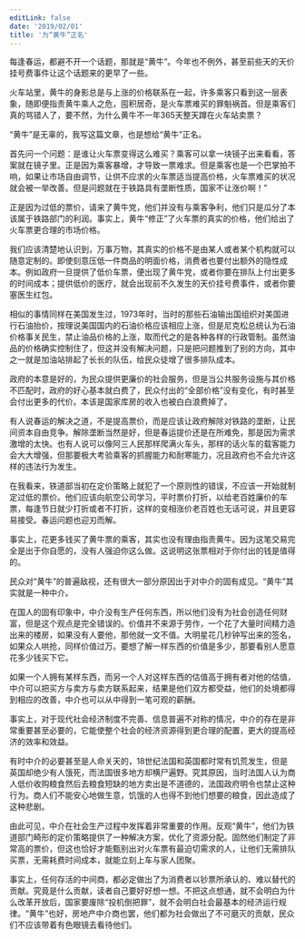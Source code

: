 ```yaml
---
editLink: false
date: '2019/02/01'
title: '为“黄牛”正名'
---
```


<ActicleMeta/>

每逢春运，都避不开一个话题，那就是“黄牛”。今年也不例外，甚至前些天的天价挂号费事件让这个话题来的更早了一些。

火车站里，黄牛的身影总是与上涨的价格联系在一起，许多乘客只看到这一层表象，随即便指责黄牛乘人之危，囤积居奇，是火车票难买的罪魁祸首。但是乘客们真的骂错人了，要不然，为什么黄牛不一年365天整天蹲在火车站卖票？

“黄牛”是无辜的，我写这篇文章，也是想给“黄牛”正名。

首先问一个问题：是谁让火车票变得这么难买？乘客可以拿一块镜子出来看看，答案就在镜子里。正是因为乘客暴增，才导致一票难求。但是乘客也是一个巴掌拍不响，如果让市场自由调节，让供不应求的火车票适当提高价格，火车票难买的状况就会被一举改善。但是问题就在于铁路具有垄断性质，国家不让涨价啊！”

正是因为过低的票价，请来了黄牛党，他们并没有与乘客争利，他们只是瓜分了本该属于铁路部门的利润。事实上，黄牛“修正”了火车票的真实的价格，他们给出了火车票更合理的市场价格。

我们应该清楚地认识到，万事万物，其真实的价格不是由某人或者某个机构就可以随意定制的。即使刻意压低一件商品的明面价格，消费者也要付出额外的隐性成本。例如政府一旦提供了低价车票，便出现了黄牛党，或者你要在排队上付出更多的时间成本；提供低价的医疗，就会出现前不久发生的天价挂号费事件，或者你要塞医生红包。

相似的事情同样在美国发生过，1973年时，当时的那些石油输出国组织对美国进行石油抬价，按理说美国国内的石油价格应该相应上涨，但是尼克松总统认为石油价格事关民生，禁止油品价格的上涨，取而代之的是各种各样的行政管制。虽然油品的价格确实控制住了，但这并没有解决问题，只是把问题推到了别的方向，其中之一就是加油站排起了长长的队伍，给民众徒增了很多排队成本。

政府的本意是好的，为民众提供更廉价的社会服务，但是当公共服务设施与其价格不匹配时，政府的好心基本就白费了，民众付出的“全部价格”没有变化，有时甚至会付出更多的代价。本该是国家库房的收入也被白白浪费掉了。

有人说春运的解决之道，不是提高票价，而是应该让政府解除对铁路的垄断，让民间资本自由竞争。解除垄断当然是好，但是春运提价还是在所难免，那是因为需求激增的太快。也有人说可以像阿三人民那样爬满火车头，那样的话火车的载客能力会大大增强，但那要极大考验乘客的抓握能力和耐寒能力，况且政府也不会允许这样的违法行为发生。

在我看来，铁道部当初在定价策略上就犯了一个原则性的错误，不应该一开始就制定过低的票价。他们应该向航空公司学习，平时票价打折，以给老百姓廉价的车票，每逢节日就少打折或者不打折，这样的变相涨价老百姓也无话可说，并且更容易接受。春运问题也迎刃而解。

事实上，花更多钱买了黄牛票的乘客，其实也没有理由指责黄牛。因为这笔交易完全是出于你自愿的，没有人强迫你这么做。这说明这张票相对于你付出的钱是值得的。

民众对“黄牛”的普遍敌视，还有很大一部分原因出于对中介的固有成见。“黄牛”其实就是一种中介。

在国人的固有印象中，中介没有生产任何东西，所以他们没有为社会创造任何财富，但是这个观点是完全错误的。价值并不来源于劳作，一个花了大量时间精力造出来的楼房，如果没有人要他，那他就一文不值。大明星花几秒钟写出来的签名，如果众人哄抢，同样价值过万。要想了解一样东西的价值是多少，那要看别人愿意花多少钱买下它。

如果一个人拥有某样东西，而另一个人对这样东西的估值高于拥有者对他的估值，中介可以把买方与卖方与卖方联系起来，结果是他们双方都受益，他们的处境都得到相应的改善，中介也可以从中得到一笔可观的薪酬。

事实上，对于现代社会经济制度不完善、信息普遍不对称的情况，中介的存在是非常重要甚至必要的，它能使整个社会的经济资源得到更合理的配置，更大的提高经济的效率和效益。

有时中介的必要甚至是人命关天的，18世纪法国和英国都时常有饥荒发生，但是英国却绝少有人饿死，而法国很多地方却横尸遍野。究其原因，当时法国人认为商人低价收购粮食然后去粮食短缺的地方卖出是不道德的，法国政府明令也禁止这种行为。商人们不能安心地做生意，饥饿的人也得不到他们想要的粮食，因此造成了这种悲剧。

由此可见，中介在社会生产过程中发挥着非常重要的作用。反观“黄牛”，他们为铁道部门畸形的定价策略提供了一种解决方案，优化了资源分配。固然他们制定了非常高的票价，但这也恰好才能甄别出对火车票有最迫切需求的人，让他们无需排队买票，无需耗费时间成本，就能立刻上车与家人团聚。

事实上，任何存活的中间商，都必定做出了为消费者以钞票所承认的、难以替代的贡献。究竟是什么贡献，读者自己要好好想一想。不把这点想通，就不会明白为什么改革开放后，国家要废除“投机倒把罪”，就不会明白社会最基本的经济运行规律。“黄牛”也好，房地产中介商也罢，他们都为社会做出了不可磨灭的贡献，民众们不应该带着有色眼镜去看待他们。
